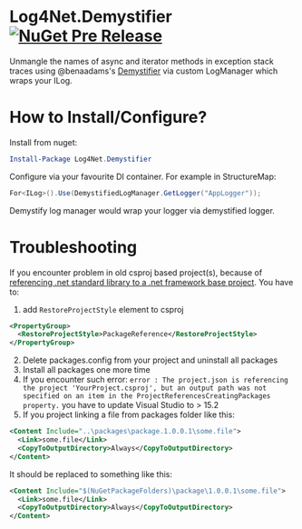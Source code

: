 # Log4Net.Demystifier [![NuGet Pre Release](https://buildstats.info/nuget/Log4Net.Demystifier?includePreReleases=true)](https://www.nuget.org/packages/Log4Net.Demystifier)
Unmangle the names of async and iterator methods in exception stack traces using @benaadams's [Demystifier](https://github.com/benaadams/Ben.Demystifier) via custom LogManager which wraps your ILog.

# How to Install/Configure?

Install from nuget:

```powershell
Install-Package Log4Net.Demystifier
```

Configure via your favourite DI container.
For example in StructureMap:

```csharp
For<ILog>().Use(DemystifiedLogManager.GetLogger("AppLogger"));
```

Demystify log manager would wrap your logger via demystified logger.

# Troubleshooting

If you encounter problem in old csproj based project(s), because of [referencing .net standard library to a .net framework base project](https://github.com/dotnet/standard/issues/410).
You have to:
1. add `RestoreProjectStyle` element to csproj

```xml
<PropertyGroup>
  <RestoreProjectStyle>PackageReference</RestoreProjectStyle>
</PropertyGroup>
```
2. Delete packages.config from your project and uninstall all packages
3. Install all packages one more time
4. If you encounter such error: `error : The project.json is referencing the project 'YourProject.csproj', but an output path was not specified on an item in the ProjectReferencesCreatingPackages property.` you have to update Visual Studio to > 15.2
5. If you project linking a file from packages folder like this:
```xml
<Content Include="..\packages\package.1.0.0.1\some.file">
  <Link>some.file</Link>
  <CopyToOutputDirectory>Always</CopyToOutputDirectory>
</Content>
```
It should be replaced to something like this:
```xml
<Content Include="$(NuGetPackageFolders)\package\1.0.0.1\some.file">
  <Link>some.file</Link>
  <CopyToOutputDirectory>Always</CopyToOutputDirectory>
</Content>
```
